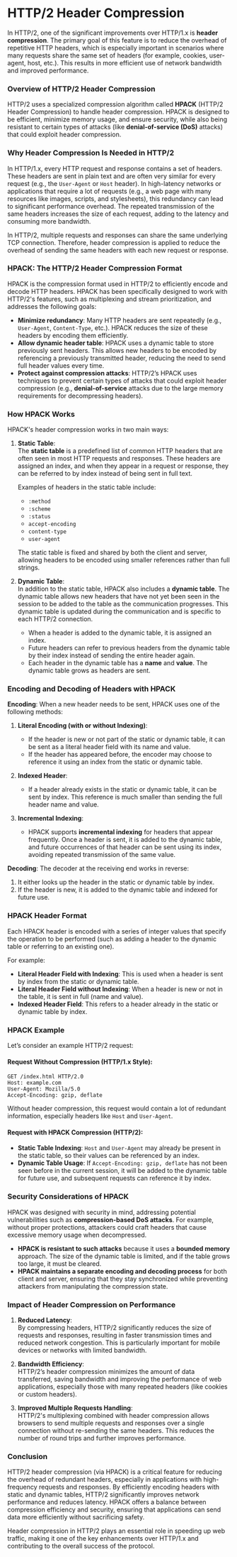 # HTTP/2 Header Compression

In HTTP/2, one of the significant improvements over HTTP/1.x is **header compression**. The primary goal of this feature is to reduce the overhead of repetitive HTTP headers, which is especially important in scenarios where many requests share the same set of headers (for example, cookies, user-agent, host, etc.). This results in more efficient use of network bandwidth and improved performance.

### **Overview of HTTP/2 Header Compression**

HTTP/2 uses a specialized compression algorithm called **HPACK** (HTTP/2 Header Compression) to handle header compression. HPACK is designed to be efficient, minimize memory usage, and ensure security, while also being resistant to certain types of attacks (like **denial-of-service (DoS)** attacks) that could exploit header compression.

### **Why Header Compression Is Needed in HTTP/2**

In HTTP/1.x, every HTTP request and response contains a set of headers. These headers are sent in plain text and are often very similar for every request (e.g., the `User-Agent` or `Host` header). In high-latency networks or applications that require a lot of requests (e.g., a web page with many resources like images, scripts, and stylesheets), this redundancy can lead to significant performance overhead. The repeated transmission of the same headers increases the size of each request, adding to the latency and consuming more bandwidth.

In HTTP/2, multiple requests and responses can share the same underlying TCP connection. Therefore, header compression is applied to reduce the overhead of sending the same headers with each new request or response.

### **HPACK: The HTTP/2 Header Compression Format**

HPACK is the compression format used in HTTP/2 to efficiently encode and decode HTTP headers. HPACK has been specifically designed to work with HTTP/2's features, such as multiplexing and stream prioritization, and addresses the following goals:

- **Minimize redundancy**: Many HTTP headers are sent repeatedly (e.g., `User-Agent`, `Content-Type`, etc.). HPACK reduces the size of these headers by encoding them efficiently.
- **Allow dynamic header table**: HPACK uses a dynamic table to store previously sent headers. This allows new headers to be encoded by referencing a previously transmitted header, reducing the need to send full header values every time.
- **Protect against compression attacks**: HTTP/2’s HPACK uses techniques to prevent certain types of attacks that could exploit header compression (e.g., **denial-of-service** attacks due to the large memory requirements for decompressing headers).

### **How HPACK Works**

HPACK's header compression works in two main ways:

1. **Static Table**:  
   The **static table** is a predefined list of common HTTP headers that are often seen in most HTTP requests and responses. These headers are assigned an index, and when they appear in a request or response, they can be referred to by index instead of being sent in full text.

   Examples of headers in the static table include:
   - `:method`
   - `:scheme`
   - `:status`
   - `accept-encoding`
   - `content-type`
   - `user-agent`

   The static table is fixed and shared by both the client and server, allowing headers to be encoded using smaller references rather than full strings.

2. **Dynamic Table**:  
   In addition to the static table, HPACK also includes a **dynamic table**. The dynamic table allows new headers that have not yet been seen in the session to be added to the table as the communication progresses. This dynamic table is updated during the communication and is specific to each HTTP/2 connection.

   - When a header is added to the dynamic table, it is assigned an index.
   - Future headers can refer to previous headers from the dynamic table by their index instead of sending the entire header again.
   - Each header in the dynamic table has a **name** and **value**. The dynamic table grows as headers are sent.

### **Encoding and Decoding of Headers with HPACK**

**Encoding**: When a new header needs to be sent, HPACK uses one of the following methods:
1. **Literal Encoding (with or without Indexing)**:
   - If the header is new or not part of the static or dynamic table, it can be sent as a literal header field with its name and value.
   - If the header has appeared before, the encoder may choose to reference it using an index from the static or dynamic table.

2. **Indexed Header**:
   - If a header already exists in the static or dynamic table, it can be sent by index. This reference is much smaller than sending the full header name and value.

3. **Incremental Indexing**:  
   - HPACK supports **incremental indexing** for headers that appear frequently. Once a header is sent, it is added to the dynamic table, and future occurrences of that header can be sent using its index, avoiding repeated transmission of the same value.

**Decoding**: The decoder at the receiving end works in reverse:
1. It either looks up the header in the static or dynamic table by index.
2. If the header is new, it is added to the dynamic table and indexed for future use.

### **HPACK Header Format**

Each HPACK header is encoded with a series of integer values that specify the operation to be performed (such as adding a header to the dynamic table or referring to an existing one).

For example:
- **Literal Header Field with Indexing**: This is used when a header is sent by index from the static or dynamic table.
- **Literal Header Field without Indexing**: When a header is new or not in the table, it is sent in full (name and value).
- **Indexed Header Field**: This refers to a header already in the static or dynamic table by index.

### **HPACK Example**

Let’s consider an example HTTP/2 request:

#### Request Without Compression (HTTP/1.x Style):
```
GET /index.html HTTP/2.0
Host: example.com
User-Agent: Mozilla/5.0
Accept-Encoding: gzip, deflate
```

Without header compression, this request would contain a lot of redundant information, especially headers like `Host` and `User-Agent`.

#### Request with HPACK Compression (HTTP/2):
- **Static Table Indexing**: `Host` and `User-Agent` may already be present in the static table, so their values can be referenced by an index.
- **Dynamic Table Usage**: If `Accept-Encoding: gzip, deflate` has not been seen before in the current session, it will be added to the dynamic table for future use, and subsequent requests can reference it by index.

### **Security Considerations of HPACK**

HPACK was designed with security in mind, addressing potential vulnerabilities such as **compression-based DoS attacks**. For example, without proper protections, attackers could craft headers that cause excessive memory usage when decompressed.

- **HPACK is resistant to such attacks** because it uses a **bounded memory** approach. The size of the dynamic table is limited, and if the table grows too large, it must be cleared.
- **HPACK maintains a separate encoding and decoding process** for both client and server, ensuring that they stay synchronized while preventing attackers from manipulating the compression state.

### **Impact of Header Compression on Performance**

1. **Reduced Latency**:  
   By compressing headers, HTTP/2 significantly reduces the size of requests and responses, resulting in faster transmission times and reduced network congestion. This is particularly important for mobile devices or networks with limited bandwidth.

2. **Bandwidth Efficiency**:  
   HTTP/2’s header compression minimizes the amount of data transferred, saving bandwidth and improving the performance of web applications, especially those with many repeated headers (like cookies or custom headers).

3. **Improved Multiple Requests Handling**:  
   HTTP/2's multiplexing combined with header compression allows browsers to send multiple requests and responses over a single connection without re-sending the same headers. This reduces the number of round trips and further improves performance.

### **Conclusion**

HTTP/2 header compression (via HPACK) is a critical feature for reducing the overhead of redundant headers, especially in applications with high-frequency requests and responses. By efficiently encoding headers with static and dynamic tables, HTTP/2 significantly improves network performance and reduces latency. HPACK offers a balance between compression efficiency and security, ensuring that applications can send data more efficiently without sacrificing safety.

Header compression in HTTP/2 plays an essential role in speeding up web traffic, making it one of the key enhancements over HTTP/1.x and contributing to the overall success of the protocol.
